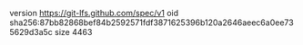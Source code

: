 version https://git-lfs.github.com/spec/v1
oid sha256:87bb82868bef84b2592571fdf3871625396b120a2646aeec6a0ee735629d3a5c
size 4463
